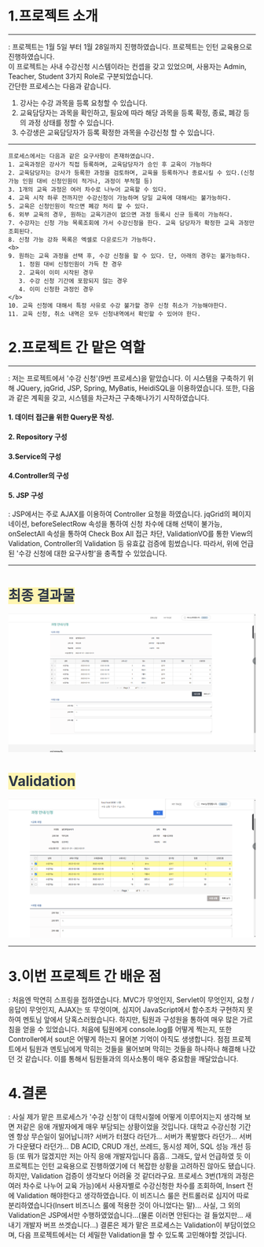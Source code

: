 1.프로젝트 소개
================
***
: 프로젝트는 1월 5일 부터 1월 28일까지 진행하였습니다. 프로젝트는 인턴 교육용으로 진행하였습니다.</br>
이 프로젝트는 사내 수강신청 시스템이라는 컨셉을 갖고 있었으며, 사용자는 Admin, Teacher, Student 
3가지 Role로 구분되었습니다.</br> 간단한 프로세스는 다음과 같습니다.</br>

1. 강사는 수강 과목을 등록 요청할 수 있습니다.
2. 교육담당자는 과목을 확인하고, 필요에 따라 해당 과목을 등록 확정, 종료, 폐강 등의 과정 상태를 정할 수 있습니다.
3. 수강생은 교육담당자가 등록 확정한 과목을 수강신청 할 수 있습니다.

***
```
프로세스에서는 다음과 같은 요구사항이 존재하였습니다.
1. 교육과정은 강사가 직접 등록하며, 교육담당자가 승인 후 교육이 가능하다
2. 교육담당자는 강사가 등록한 과정을 검토하며, 교육을 등록하거나 종료시킬 수 있다.(신청 가능 인원 대비 신청인원이 적거나, 과정이 부적절 등)
3. 1개의 교육 과정은 여러 차수로 나누어 교육할 수 있다.
4. 교육 시작 하루 전까지만 수강신청이 가능하며 당일 교육에 대해서는 불가능하다.
5. 교육은 신청인원이 작으면 폐강 처리 할 수 있다.
6. 외부 교육의 경우, 원하는 교육기관이 없으면 과정 등록시 신규 등록이 가능하다.
7. 수강자는 신청 가능 목록조회에 가서 수강신청을 한다. 교육 담당자가 확정한 교육 과정만 조회된다.
8. 신청 가능 강좌 목록은 엑셀로 다운로드가 가능하다.
<b>
9. 원하는 교육 과정을 선택 후, 수강 신청을 할 수 있다. 단, 아래의 경우는 불가능하다.
   1. 정원 대비 신청인원이 가득 찬 경우
   2. 교육이 이미 시작된 경우
   3. 수강 신청 기간에 포함되지 않는 경우
   4. 이미 신청한 과정인 경우
</b>
10. 교육 신청에 대해서 특정 사유로 수강 불가할 경우 신청 취소가 가능해야한다.
11. 교육 신청, 취소 내역은 모두 신청내역에서 확인할 수 있어야 한다.
```
2.프로젝트 간 맡은 역할
==================
***
 : 저는 프로젝트에서 '수강 신청'(9번 프로세스)을 맡았습니다. 이 시스템을 구축하기 위해 JQuery, jqGrid, JSP, Spring, MyBatis, HeidiSQL을 이용하였습니다.
또한, 다음과 같은 계획을 갖고, 시스템을 차근차근 구축해나가기 시작하였습니다.
#### 1. 데이터 접근을 위한 Query문 작성.
#### 2. Repository  구성
#### 3.Service의 구성
#### 4.Controller의 구성
#### 5. JSP 구성 
: JSP에서는 주로 AJAX를 이용하여 Controller 요청을 하였습니다. jqGrid의 페이지네이션,
beforeSelectRow 속성을 통하여 신청 차수에 대해 선택이 불가능, onSelectAll 속성을 통하여 
Check Box All 접근 차단, ValidationVO를 통한 View의 Validation, Controller의 Validation 등
유효값 검증에 힘썼습니다. 따라서, 위에 언급된 '수강 신청에 대한 요구사항'을 충족할 수 있었습니다.
***
# <span style = "color:#2D3748; background-color:#fff5b1;">최종 결과물</span>
![img_5.png](./company/img_4.png)
# <span style = "color:#2D3748; background-color:#fff5b1;">Validation</span>
![img_6.png](./company/img_5.png)
***
3.이번 프로젝트 간 배운 점
=====================
: 처음엔 막연히 스프링을 접하였습니다. MVC가 무엇인지, Servlet이 무엇인지, 요청 / 응답이 무엇인지, 
AJAX는 또 무엇이며, 심지어 JavaScript에서 함수조차 구현하지 못하여 멘토님 앞에서 당혹스러웠습니다. 
하지만, 팀원과 구성원을 통하여 매우 많은 가르침을 얻을 수 있었습니다. 처음에 팀원에게 console.log를 어떻게 찍는지,
또한 Controller에서 sout은 어떻게 하는지 물어본 기억이 아직도 생생합니다. 점점 프로젝트에서 팀원과 멘토님에게
막히는 것들을 물어보며 막히는 것들을 하나하나 해결해 나갔던 것 같습니다. 이를 통해서 팀원들과의 의사소통이 매우 중요함을 깨달았습니다.

4.결론
=====
: 사실 제가 맡은 프로세스가 '수강 신청'이 대학시절에 어떻게 이루어지는지 생각해 보면 저같은 응애 개발자에게 매우 부담되는 상황이었을 것입니다.
대학교 수강신청 기간엔 항상 무슨일이 일어납니까? 서버가 터졌다 라던가... 서버가 폭발했다 라던가... 서버가 다운됐다 라던가...
DB ACID, CRUD 개선, 쓰레드, 동시성 제어, SQL 성능 개선 등등 (또 뭐가 많겠지만 저는 아직 응애 개발자입니다 흠흠..
그래도, 앞서 언급하였 듯 이 프로젝트는 인턴 교육용으로 진행하였기에 더 복잡한 상황을 고려하진 않아도 됐습니다. 하지만, Validation 검증이 생각보다 어려울 것 같더라구요.
프로세스 3번(1개의 과정은 여러 차수로 나누어 교육 가능)에서 사용자별로 수강신청한 차수를 조회하여, Insert 전에 Validation 해야한다고 생각하였습니다.
이 비즈니스 룰은 컨트롤러로 심지어 따로 분리하였습니다(Insert 비즈니스 룰에 적용한 것이 아니었다는 말)...
사실, 그 외의 Validation은 JSP에서만 수행하였었습니다...(물론 이러면 안된다는 걸 들었지만... 새내기 개발자 버프 쓰겟습니다...)
결론은 제가 맡은 프로세스는 Validation이 부담이었으며, 다음 프로젝트에서는 더 세밀한 Validation을 할 수 있도록 고민해야할 것입니다.
